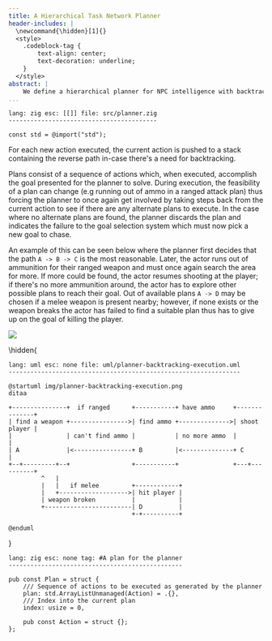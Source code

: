 ```yaml
---
title: A Hierarchical Task Network Planner
header-includes: |
  \newcommand{\hidden}[1]{}
  <style>
    .codeblock-tag {
        text-align: center;
        text-decoration: underline;
    }
  </style>
abstract: |
    We define a hierarchical planner for NPC intelligence with backtracking from failed goals and dynamic re-planning.
...
```



    lang: zig esc: [[]] file: src/planner.zig
    -----------------------------------------

    const std = @import("std");

For each new action executed, the current action is pushed to a stack containing the reverse path in-case there's
a need for backtracking.

Plans consist of a sequence of actions which, when executed, accomplish the goal presented for the planner to solve.
During execution, the feasibility of a plan can change (e.g running out of ammo in a ranged attack plan) thus forcing
the planner to once again get involved by taking steps back from the current action to see if there are any alternate
plans to execute. In the case where no alternate plans are found, the planner discards the plan and indicates the
failure to the goal selection system which must now pick a new goal to chase.

An example of this can be seen below where the planner first decides that the path `A -> B -> C` is the most
reasonable.  Later, the actor runs out of ammunition for their ranged weapon and must once again search the area
for more. If more could be found, the actor resumes shooting at the player; if there's no more ammunition around,
the actor has to explore other possible plans to reach their goal. Out of available plans `A -> D` may be chosen
if a melee weapon is present nearby; however, if none exists or the weapon breaks the actor has failed to find a
suitable plan thus has to give up on the goal of killing the player.

![](uml/img/planner-backtracking-execution.png)

\hidden{

    lang: uml esc: none file: uml/planner-backtracking-execution.uml
    ----------------------------------------------------------------

    @startuml img/planner-backtracking-execution.png
    ditaa

    +---------------+  if ranged      +-----------+ have ammo     +--------------+
    | find a weapon +---------------->| find ammo +-------------->| shoot player |
    |               | can't find ammo |           | no more ammo  |              |
    | A             |<----------------+ B         |<--------------+ C            |
    +--+---------+--+                 +-----------+               +---+----------+
             ^   |
             |   |   if melee         +------------+
             |   +------------------->| hit player |
             | weapon broken          |            |
             +------------------------| D          |
                                      +-+----------+

    @enduml

}

    lang: zig esc: none tag: #A plan for the planner
    ------------------------------------------------

    pub const Plan = struct {
        /// Sequence of actions to be executed as generated by the planner
        plan: std.ArrayListUnmanaged(Action) = .{},
        /// Index into the current plan
        index: usize = 0,

        pub const Action = struct {};
    };
